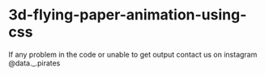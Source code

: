 # 3d-flying-paper-animation-using-css
If any problem in the code or unable to get output contact us on instagram @data._.pirates
